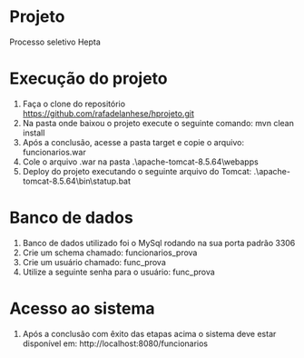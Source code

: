 # Projeto
Processo seletivo Hepta

# Execução do projeto
1. Faça o clone do repositório https://github.com/rafadelanhese/hprojeto.git
2. Na pasta onde baixou o projeto execute o seguinte comando: mvn clean install
3. Após a conclusão, acesse a pasta target e copie o arquivo: funcionarios.war
4. Cole o arquivo .war na pasta .\apache-tomcat-8.5.64\webapps
5. Deploy do projeto executando o seguinte arquivo do Tomcat: .\apache-tomcat-8.5.64\bin\statup.bat

# Banco de dados
1. Banco de dados utilizado foi o MySql rodando na sua porta padrão 3306
2. Crie um schema chamado: funcionarios_prova
3. Crie um usuário chamado: func_prova
4. Utilize a seguinte senha para o usuário: func_prova

# Acesso ao sistema
1. Após a conclusão com êxito das etapas acima o sistema deve estar disponível em: http://localhost:8080/funcionarios